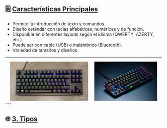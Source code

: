 ## 🗒️ [Características Principales](README.md)

- Permite la introducción de texto y comandos.
- Diseño estándar con teclas alfabéticas, numéricas y de función.
- Disponible en diferentes layouts según el idioma (QWERTY, AZERTY, etc.).
- Puede ser con cable (USB) o inalámbrico (Bluetooth).
- Variedad de tamaños y diseños.

---
<div style="display: flex; justify-content: center;">
  <img src="img/huntsmanTKL.jpg" style="width: 50%; margin-right: 20px;">
  <img src="img/mini60.webp" style="width: 40%;">
</div>
---

## 🌐 [3. Tipos](tipos.md)
